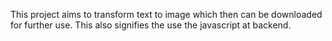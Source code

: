 This project aims to transform text to image which then can be downloaded for further use.
This also signifies the use the javascript at backend.
